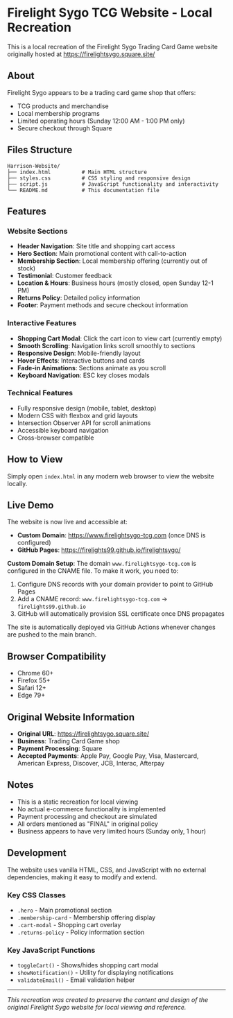 # Firelight Sygo TCG Website - Local Recreation

This is a local recreation of the Firelight Sygo Trading Card Game website originally hosted at https://firelightsygo.square.site/

## About

Firelight Sygo appears to be a trading card game shop that offers:
- TCG products and merchandise
- Local membership programs
- Limited operating hours (Sunday 12:00 AM - 1:00 PM only)
- Secure checkout through Square

## Files Structure

```
Harrison-Website/
├── index.html          # Main HTML structure
├── styles.css          # CSS styling and responsive design
├── script.js           # JavaScript functionality and interactivity
└── README.md           # This documentation file
```

## Features

### Website Sections
- **Header Navigation**: Site title and shopping cart access
- **Hero Section**: Main promotional content with call-to-action
- **Membership Section**: Local membership offering (currently out of stock)
- **Testimonial**: Customer feedback
- **Location & Hours**: Business hours (mostly closed, open Sunday 12-1 PM)
- **Returns Policy**: Detailed policy information
- **Footer**: Payment methods and secure checkout information

### Interactive Features
- **Shopping Cart Modal**: Click the cart icon to view cart (currently empty)
- **Smooth Scrolling**: Navigation links scroll smoothly to sections
- **Responsive Design**: Mobile-friendly layout
- **Hover Effects**: Interactive buttons and cards
- **Fade-in Animations**: Sections animate as you scroll
- **Keyboard Navigation**: ESC key closes modals

### Technical Features
- Fully responsive design (mobile, tablet, desktop)
- Modern CSS with flexbox and grid layouts
- Intersection Observer API for scroll animations
- Accessible keyboard navigation
- Cross-browser compatible

## How to View

Simply open `index.html` in any modern web browser to view the website locally.

## Live Demo

The website is now live and accessible at:
- **Custom Domain**: https://www.firelightsygo-tcg.com (once DNS is configured)
- **GitHub Pages**: https://firelights99.github.io/firelightsygo/

**Custom Domain Setup**: The domain `www.firelightsygo-tcg.com` is configured in the CNAME file. To make it work, you need to:
1. Configure DNS records with your domain provider to point to GitHub Pages
2. Add a CNAME record: `www.firelightsygo-tcg.com` → `firelights99.github.io`
3. GitHub will automatically provision SSL certificate once DNS propagates

The site is automatically deployed via GitHub Actions whenever changes are pushed to the main branch.

## Browser Compatibility

- Chrome 60+
- Firefox 55+
- Safari 12+
- Edge 79+

## Original Website Information

- **Original URL**: https://firelightsygo.square.site/
- **Business**: Trading Card Game shop
- **Payment Processing**: Square
- **Accepted Payments**: Apple Pay, Google Pay, Visa, Mastercard, American Express, Discover, JCB, Interac, Afterpay

## Notes

- This is a static recreation for local viewing
- No actual e-commerce functionality is implemented
- Payment processing and checkout are simulated
- All orders mentioned as "FINAL" in original policy
- Business appears to have very limited hours (Sunday only, 1 hour)

## Development

The website uses vanilla HTML, CSS, and JavaScript with no external dependencies, making it easy to modify and extend.

### Key CSS Classes
- `.hero` - Main promotional section
- `.membership-card` - Membership offering display
- `.cart-modal` - Shopping cart overlay
- `.returns-policy` - Policy information section

### Key JavaScript Functions
- `toggleCart()` - Shows/hides shopping cart modal
- `showNotification()` - Utility for displaying notifications
- `validateEmail()` - Email validation helper

---

*This recreation was created to preserve the content and design of the original Firelight Sygo website for local viewing and reference.*
